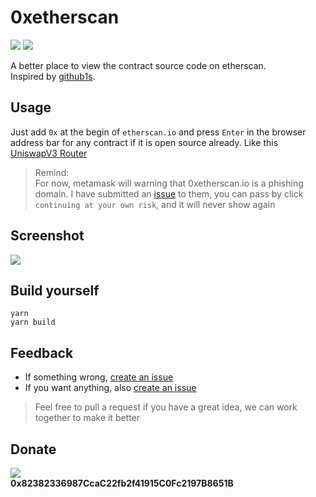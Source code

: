 # 0xetherscan

![](https://github.com/huazhouwang/0xetherscan/actions/workflows/test.yml/badge.svg)
![](https://github.com/huazhouwang/0xetherscan/actions/workflows/firebase-hosting.yml/badge.svg)

A better place to view the contract source code on etherscan.<br/>
Inspired by [github1s](https://github.com/conwnet/github1s).

## Usage

Just add `0x` at the begin of `etherscan.io` and press `Enter` in the browser address bar for any contract if it is open source already. Like this [UniswapV3 Router](https://0xetherscan.io/address/0xe592427a0aece92de3edee1f18e0157c05861564) <br/>

> Remind:<br/>
> For now, metamask will warning that 0xetherscan.io is a phishing domain. I have submitted an [issue](https://github.com/MetaMask/eth-phishing-detect/issues/6023) to them, you can pass by click `continuing at your own risk`, and it will never show again

## Screenshot

![](https://user-images.githubusercontent.com/9532423/143735529-9dbeaf04-2112-48bc-9383-d5900c2c76fe.gif)

## Build yourself

```
yarn
yarn build
```

## Feedback

- If something wrong, [create an issue](https://github.com/huazhouwang/0xetherscan/issues/new/choose)
- If you want anything, also [create an issue](https://github.com/huazhouwang/0xetherscan/issues/new/choose)

> Feel free to pull a request if you have a great idea, we can work together to make it better

## Donate

![](https://user-images.githubusercontent.com/9532423/143733890-fa342e39-5dd2-46cc-8f2b-e29d58aebf19.png)
<br/>
**0x82382336987CcaC22fb2f41915C0Fc2197B8651B**
